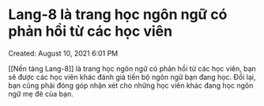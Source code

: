 # Lang-8 là trang học ngôn ngữ có phản hồi từ các học viên

Created: August 10, 2021 6:01 PM

[[Nền tảng Lang-8]]  là trang học ngôn ngữ có phản hồi từ các học viên, bạn sẽ được các học viên khác đánh giá tiến bộ ngôn ngữ bạn đang học. Đổi lại, bạn cũng phải đóng góp nhận xét cho những học viên khác đang học ngôn ngữ mẹ đẻ của bạn.